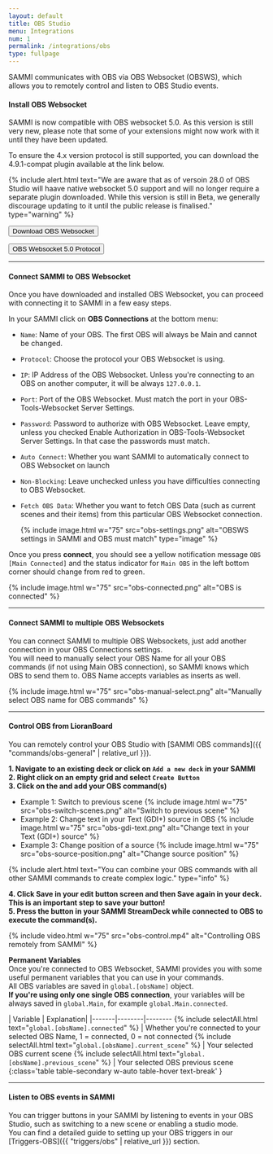 ```yaml
---
layout: default
title: OBS Studio
menu: Integrations
num: 1
permalink: /integrations/obs
type: fullpage
---
```


SAMMI communicates with OBS via OBS Websocket (OBSWS), which allows you to remotely control and listen to OBS Studio events. 

#### Install OBS Websocket

SAMMI is now compatible with OBS websocket 5.0. As this version is still very new, please note that some of your extensions might now work with it until they have been updated. 

To ensure the 4.x version protocol is still supported, you can download the 4.9.1-compat plugin available at the link below.

{% include alert.html text="We are aware that as of versoin 28.0 of OBS Studio will haave native websocket 5.0 support and will no longer require a separate plugin downloaded. While this version is still in Beta, we generally discourage updating to it until the public release is finalised." type="warning" %} 

<a href="https://github.com/obsproject/obs-websocket/releases"><button type="button" class="btn btn-outline-secondary">Download OBS Websocket</button></a>

<a href="https://github.com/obsproject/obs-websocket/blob/master/docs/generated/protocol.md"><button type="button" class="btn btn-outline-secondary">OBS Websocket 5.0 Protocol</button></a>

<hr>

#### Connect SAMMI to OBS Websocket
Once you have downloaded and installed OBS Websocket, you can proceed with connecting it to SAMMI in a few easy steps.  

In your SAMMI click on **OBS Connections** at the bottom menu:
- `Name`: Name of your OBS. The first OBS will always be Main and cannot be changed. 
- `Protocol`: Choose the protocol your OBS Websocket is using. 
- `IP`: IP Address of the OBS Websocket. Unless you're connecting to an OBS on another computer, it will be always `127.0.0.1`.
- `Port`: Port of the OBS Websocket. Must match the port in your OBS-Tools-Websocket Server Settings.
- `Password`: Password to authorize with OBS Websocket. Leave empty, unless you checked Enable Authorization in OBS-Tools-Websocket Server Settings. In that case the passwords must match. 
- `Auto Connect`: Whether you want SAMMI to automatically connect to OBS Websocket on launch
- `Non-Blocking`: Leave unchecked unless you have difficulties connecting to OBS Websocket. 
- `Fetch OBS Data`: Whether you want to fetch OBS Data (such as current scenes and their items) from this particular OBS Websocket connection.

  {% include image.html w="75" src="obs-settings.png" alt="OBSWS settings in SAMMI and OBS must match" type="image" %}

Once you press **connect**, you should see a yellow notification message `OBS [Main Connected]` and the status indicator for `Main OBS` in the left bottom corner should change from red to green. 

  {% include image.html w="75" src="obs-connected.png" alt="OBS is connected" %}

<hr>

#### Connect SAMMI to multiple OBS Websockets
You can connect SAMMI to multiple OBS Websockets, just add another connection in your OBS Connections settings.\
You will need to manually select your OBS Name for all your OBS commands (if not using Main OBS connection), so SAMMI knows which OBS to send them to. OBS Name accepts variables as inserts as well.

{% include image.html w="75" src="obs-manual-select.png" alt="Manually select OBS name for OBS commands" %}

<hr>

#### Control OBS from LioranBoard
You can remotely control your OBS Studio with [SAMMI OBS commands]({{ "commands/obs-general" | relative_url }}).   


**1. Navigate to an existing deck or click on `Add a new deck` in your SAMMI**\
**2. Right click on an empty grid and select `Create Button`**\
**3. Click on the <i class="fas fa-plus-circle"></i> and add your OBS command(s)**
  - Example 1: Switch to previous scene
    {% include image.html w="75" src="obs-switch-scenes.png" alt="Switch to previous scene" %}
  - Example 2: Change text in your Text (GDI+) source in OBS
    {% include image.html w="75" src="obs-gdi-text.png" alt="Change text in your Text (GDI+) source" %}
  - Example 3: Change position of a source
    {% include image.html w="75" src="obs-source-position.png" alt="Change source position" %}

{% include alert.html text="You can combine your OBS commands with all other SAMMI commands to create complex logic." type="info" %} 

**4. Click Save in your edit button screen and then Save again in your deck. This is an important step to save your button!**\
**5. Press the button in your SAMMI StreamDeck while connected to OBS to execute the command(s).**

  {% include video.html w="75" src="obs-control.mp4" alt="Controlling OBS remotely from SAMMI" %}

**Permanent Variables**\
Once you're connected to OBS Websocket, SAMMI provides you with some useful permanent variables that you can use in your commands.\
All OBS variables are saved in `global.[obsName]` object.\
**If you're using only one single OBS connection**, your variables will be always saved in `global.Main`, for example `global.Main.connected`.

| Variable | Explanation| 
|-------|--------|--------
{% include selectAll.html text="<code>global.[obsName].connected</code>" %} | Whether you're connected to your selected OBS Name, 1 = connected, 0 = not connected
{% include selectAll.html text="<code>global.[obsName].current_scene</code>" %} | Your selected OBS current scene
{% include selectAll.html text="<code>global.[obsName].previous_scene</code>" %} | Your selected OBS previous scene
{:class='table table-secondary w-auto table-hover text-break' }

<hr>


#### Listen to OBS events in SAMMI
You can trigger buttons in your SAMMI by listening to events in your OBS Studio, such as switching to a new scene or enabling a studio mode.\
You can find a detailed guide to setting up your OBS triggers in our [Triggers-OBS]({{ "triggers/obs" | relative_url }}) section. 
